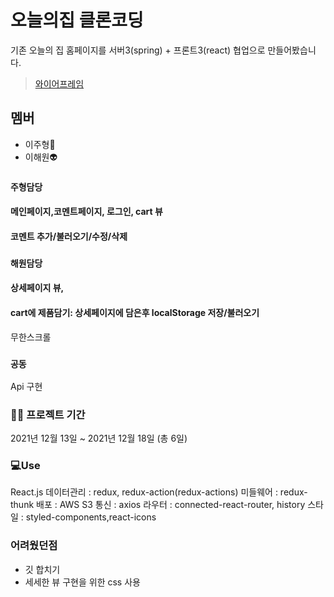 # 오늘의집 클론코딩

기존 오늘의 집 홈페이지를 서버3(spring) + 프론트3(react) 협업으로 만들어봤습니다.

>[와이어프레임](https://www.figma.com/file/fFlzAvcm2FpFSlUiOPCLu4/7조-오늘의-집?node-id=0%3A1)

## 멤버
- 이주형🤖 
- 이해원👽 

### `주형담당`

#### 메인페이지,코멘트페이지, 로그인, cart 뷰
#### 코멘트 추가/불러오기/수정/삭제

### `해원담당`
#### 상세페이지 뷰,
#### cart에 제품담기: 상세페이지에 담은후 localStorage 저장/불러오기
무한스크롤

### `공동`
Api 구현

### 👨‍💻 프로젝트 기간
2021년 12월 13일 ~ 2021년 12월 18일 (총 6일)

### 💻Use
React.js
데이터관리 : redux, redux-action(redux-actions)
미들웨어 : redux-thunk
배포 : AWS S3
통신 : axios
라우터 : connected-react-router, history
스타일 : styled-components,react-icons



### 어려웠던점
- 깃 합치기
- 세세한 뷰 구현을 위한 css 사용
